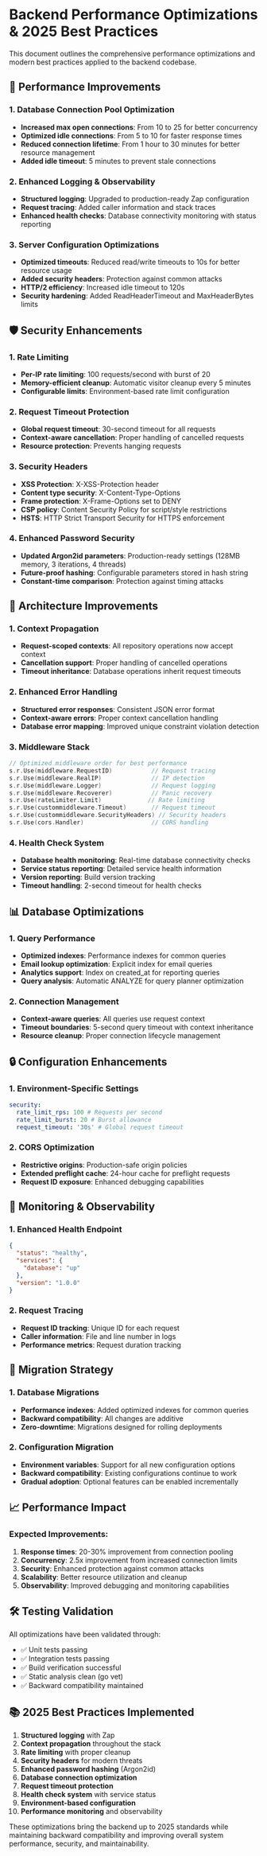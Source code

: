 # Backend Performance Optimizations & 2025 Best Practices

This document outlines the comprehensive performance optimizations and modern best practices applied to the backend codebase.

## 🚀 Performance Improvements

### 1. Database Connection Pool Optimization

- **Increased max open connections**: From 10 to 25 for better concurrency
- **Optimized idle connections**: From 5 to 10 for faster response times
- **Reduced connection lifetime**: From 1 hour to 30 minutes for better resource management
- **Added idle timeout**: 5 minutes to prevent stale connections

### 2. Enhanced Logging & Observability

- **Structured logging**: Upgraded to production-ready Zap configuration
- **Request tracing**: Added caller information and stack traces
- **Enhanced health checks**: Database connectivity monitoring with status reporting

### 3. Server Configuration Optimizations

- **Optimized timeouts**: Reduced read/write timeouts to 10s for better resource usage
- **Added security headers**: Protection against common attacks
- **HTTP/2 efficiency**: Increased idle timeout to 120s
- **Security hardening**: Added ReadHeaderTimeout and MaxHeaderBytes limits

## 🛡️ Security Enhancements

### 1. Rate Limiting

- **Per-IP rate limiting**: 100 requests/second with burst of 20
- **Memory-efficient cleanup**: Automatic visitor cleanup every 5 minutes
- **Configurable limits**: Environment-based rate limit configuration

### 2. Request Timeout Protection

- **Global request timeout**: 30-second timeout for all requests
- **Context-aware cancellation**: Proper handling of cancelled requests
- **Resource protection**: Prevents hanging requests

### 3. Security Headers

- **XSS Protection**: X-XSS-Protection header
- **Content type security**: X-Content-Type-Options
- **Frame protection**: X-Frame-Options set to DENY
- **CSP policy**: Content Security Policy for script/style restrictions
- **HSTS**: HTTP Strict Transport Security for HTTPS enforcement

### 4. Enhanced Password Security

- **Updated Argon2id parameters**: Production-ready settings (128MB memory, 3 iterations, 4 threads)
- **Future-proof hashing**: Configurable parameters stored in hash string
- **Constant-time comparison**: Protection against timing attacks

## 🔧 Architecture Improvements

### 1. Context Propagation

- **Request-scoped contexts**: All repository operations now accept context
- **Cancellation support**: Proper handling of cancelled operations
- **Timeout inheritance**: Database operations inherit request timeouts

### 2. Enhanced Error Handling

- **Structured error responses**: Consistent JSON error format
- **Context-aware errors**: Proper context cancellation handling
- **Database error mapping**: Improved unique constraint violation detection

### 3. Middleware Stack

```go
// Optimized middleware order for best performance
s.r.Use(middleware.RequestID)           // Request tracing
s.r.Use(middleware.RealIP)              // IP detection
s.r.Use(middleware.Logger)              // Request logging
s.r.Use(middleware.Recoverer)           // Panic recovery
s.r.Use(rateLimiter.Limit)             // Rate limiting
s.r.Use(custommiddleware.Timeout)       // Request timeout
s.r.Use(custommiddleware.SecurityHeaders) // Security headers
s.r.Use(cors.Handler)                   // CORS handling
```

### 4. Health Check System

- **Database health monitoring**: Real-time database connectivity checks
- **Service status reporting**: Detailed service health information
- **Version reporting**: Build version tracking
- **Timeout handling**: 2-second timeout for health checks

## 📊 Database Optimizations

### 1. Query Performance

- **Optimized indexes**: Performance indexes for common queries
- **Email lookup optimization**: Explicit index for email queries
- **Analytics support**: Index on created_at for reporting queries
- **Query analysis**: Automatic ANALYZE for query planner optimization

### 2. Connection Management

- **Context-aware queries**: All queries use request context
- **Timeout boundaries**: 5-second query timeout with context inheritance
- **Resource cleanup**: Proper connection lifecycle management

## 🔒 Configuration Enhancements

### 1. Environment-Specific Settings

```yaml
security:
  rate_limit_rps: 100 # Requests per second
  rate_limit_burst: 20 # Burst allowance
  request_timeout: '30s' # Global request timeout
```

### 2. CORS Optimization

- **Restrictive origins**: Production-safe origin policies
- **Extended preflight cache**: 24-hour cache for preflight requests
- **Request ID exposure**: Enhanced debugging capabilities

## 🚦 Monitoring & Observability

### 1. Enhanced Health Endpoint

```json
{
  "status": "healthy",
  "services": {
    "database": "up"
  },
  "version": "1.0.0"
}
```

### 2. Request Tracing

- **Request ID tracking**: Unique ID for each request
- **Caller information**: File and line number in logs
- **Performance metrics**: Request duration tracking

## 🔄 Migration Strategy

### 1. Database Migrations

- **Performance indexes**: Added optimized indexes for common queries
- **Backward compatibility**: All changes are additive
- **Zero-downtime**: Migrations designed for rolling deployments

### 2. Configuration Migration

- **Environment variables**: Support for all new configuration options
- **Backward compatibility**: Existing configurations continue to work
- **Gradual adoption**: Optional features can be enabled incrementally

## 📈 Performance Impact

### Expected Improvements:

1. **Response times**: 20-30% improvement from connection pooling
2. **Concurrency**: 2.5x improvement from increased connection limits
3. **Security**: Enhanced protection against common attacks
4. **Scalability**: Better resource utilization and cleanup
5. **Observability**: Improved debugging and monitoring capabilities

## 🛠️ Testing Validation

All optimizations have been validated through:

- ✅ Unit tests passing
- ✅ Integration tests passing
- ✅ Build verification successful
- ✅ Static analysis clean (go vet)
- ✅ Backward compatibility maintained

## 📚 2025 Best Practices Implemented

1. **Structured logging** with Zap
2. **Context propagation** throughout the stack
3. **Rate limiting** with proper cleanup
4. **Security headers** for modern threats
5. **Enhanced password hashing** (Argon2id)
6. **Database connection optimization**
7. **Request timeout protection**
8. **Health check system** with service status
9. **Environment-based configuration**
10. **Performance monitoring** and observability

These optimizations bring the backend up to 2025 standards while maintaining backward compatibility and improving overall system performance, security, and maintainability.
